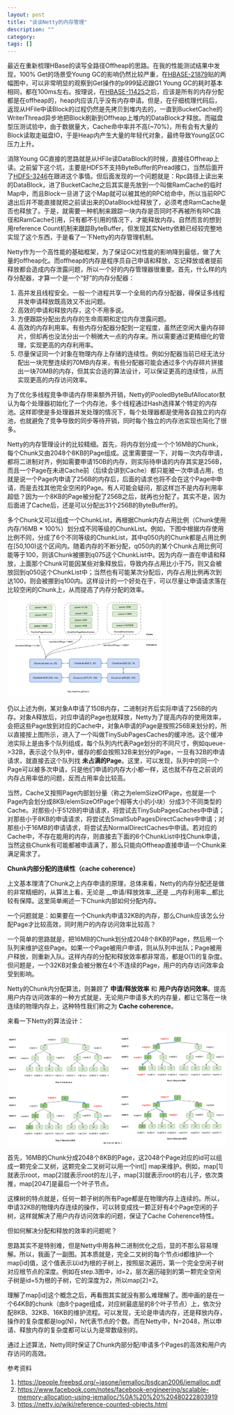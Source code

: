```yaml
---
layout: post
title: "谈谈Netty的内存管理"
description: ""
category: 
tags: []
---
```


最近在重新梳理HBase的读写全路径Offheap的思路。在我的性能测试结果中发现，100% Get的场景受Young GC的影响仍然比较严重，在[HBASE-21879](https://issues.apache.org/jira/browse/HBASE-21879)贴的两幅图中，可以非常明显的观察到Get操作的p999延迟跟G1 Young GC的耗时基本相同，都在100ms左右。按理说，在[HBASE-11425](https://issues.apache.org/jira/browse/HBASE-11425)之后，应该是所有的内存分配都是在offheap的，heap内应该几乎没有内存申请。但是，在仔细梳理代码后，返现从HFile中读Block的过程仍然是先拷贝到堆内去的，一直到BucketCache的WriterThread异步地把Block刷新到Offheap上堆内的DataBlock才释放。而磁盘型压测试验中，由于数据量大，Cache命中率并不高(~70%)，所有会有大量的Block读取走磁盘IO，于是Heap内产生大量的年轻代对象，最终导致Young区GC压力上升。

消除Young GC直接的思路就是从HFile读DataBlock的时候，直接往Offheap上读。之前留下这个坑，主要是HDFS不支持ByteBuffer的Pread接口，当然后面开了[HDFS-3246](https://issues.apache.org/jira/browse/HDFS-3246)在跟进这个事情。但后面发现的一个问题就是：Rpc路径上读出来的DataBlock，进了BucketCache之后其实是先放到一个叫做RamCache的临时Map中，而且Block一旦进了这个Map就可以被其他的RPC给命中，所以当前RPC退出后并不能直接就把之前读出来的DataBlock给释放了，必须考虑RamCache是否也释放了。于是，就需要一种机制来跟踪一块内存是否同时不再被所有RPC路径和RamCache引用，只有都不引用的情况下，才能释放内存。自然而言的想到用reference Count机制来跟踪ByteBuffer，但发现其实Netty依赖已经较完整地实现了这个东西，于是看了一下Netty的内存管理机制。

Netty作为一个高性能的基础框架，为了保证GC对性能的影响降到最低，做了大量的offheap化。而offheap的内存是程序员自己申请和释放，忘记释放或者提前释放都会造成内存泄露问题，所以一个好的内存管理器很重要。首先，什么样的内存分配器，才算一个是一个“好”的内存分配器：

1. 高并发且线程安全。一般一个进程共享一个全局的内存分配器，得保证多线程并发申请释放既高效又不出问题。
2. 高效的申请和释放内存，这个不用多说。
3. 方便跟踪分配出去内存的生命周期和定位内存泄露问题。
4. 高效的内存利用率。有些内存分配器分配到一定程度，虽然还空闲大量内存碎片，但却再也没法分出一个稍微大一点的内存来。所以需要通过更精细化的管理，实现更高的内存利用率。
5. 尽量保证同一个对象在物理内存上存储的连续性。例如分配器当前已经无法分配出一块完整连续的70MB内存来，有些分配器可能会通过多个内存碎片拼接出一块70MB的内存，但其实合适的算法设计，可以保证更高的连续性，从而实现更高的内存访问效率。

为了优化多线程竞争申请内存带来额外开销，Netty的PooledByteBufAllocator默认为每个处理器初始化了一个内存池，多个线程通过Hash选择某个特定的内存池。这样即使是多处理器并发处理的情况下，每个处理器都是使用各自独立的内存池，也就避免了竞争导致的同步等待开销，同时每个独立的内存池实现也简化了很多。

Netty的内存管理设计的比较精细。首先，将内存划分成一个个16MB的Chunk，每个Chunk又由2048个8KB的Page组成。这里需要提一下，对每一次内存申请，都将二进制对齐，例如需要申请150B的内存，则实际待申请的内存其实是256B，而且一个Page在未进Cache前（后续会讲到Cache）都只能被一次申请占用，也就是说一个Page内申请了256B的内存后，后面的请求也将不会在这个Page中申请，而是去找其他完全空闲的Page。有人可能会疑问，那这样岂不是内存利用率超低？因为一个8KB的Page被分配了256B之后，就再也分配了。其实不是，因为后面进了Cache后，还是可以分配出31个256B的ByteBuffer的。

多个Chunk又可以组成一个ChunkList，再根据Chunk内存占用比例（Chunk使用内存/16MB * 100%）划分成不同等级的ChunkList。例如，下图中根据内存使用比例不同，分成了6个不同等级的ChunkList，其中q050内的Chunk都是占用比例在[50,100)这个区间内。随着内存的不断分配，q050内的某个Chunk占用比例可能等于100，则该Chunk被挪到q075这个ChunkList中。因为内存一直在申请和释放，上面那个Chunk可能因某些对象释放后，导致内存占用比小于75，则又会被放回到q050这个ChunkList中；当然也有可能某次分配后，内存占用比例再次到达100，则会被挪到q100内。这样设计的一个好处在于，可以尽量让申请请求落在比较空闲的Chunk上，从而提高了内存分配的效率。

<img src="/images/PoolThreadCache.png" width="70%">

仍以上述为例，某对象A申请了150B内存，二进制对齐后实际申请了256B的内存。对象A释放后，对应申请的Page也就释放，Netty为了提高内存的使用效率，会把这些Page放到对应的Cache中，对象A申请的Page是按照256B来划分的，所以直接按上图所示，进入了一个叫做TinySubPagesCaches的缓冲池。这个缓冲池实际上是由多个队列组成，每个队列内代表Page划分的不同尺寸，例如queue->32B，表示这个队列中，缓存的都会按照32B来划分的Page，一旦有32B的申请请求，就直接去这个队列找 __未占满的Page__。这里，可以发现，队列中的同一个Page可以被多次申请，只是他们申请的内存大小都一样，这也就不存在之前说的内存占用率低的问题，反而占用率会比较高。

当然，Cache又按照Page内部划分量（称之为elemSizeOfPage，也就是一个Page内会划分成8KB/elemSizeOfPage个相等大小的小块）分成3个不同类型的Cache。对那些小于512B的申请请求，将尝试去TinySubPagesCaches中申请；对那些小于8KB的申请请求，将尝试去SmallSubPagesDirectCaches中申请；对那些小于16MB的申请请求，将尝试去NormalDirectCaches中申请。若对应的Cache中，不存在能用的内存，则直接去下面的6个ChunkList中找Chunk申请，当然这些Chunk有可能都被申请满了，那么只能向Offheap直接申请一个Chunk来满足需求了。

__Chunk内部分配的连续性（cache coherence）__

上文基本理清了Chunk之上内存申请的原理，总体来看，Netty的内存分配还是做的非常精细的，从算法上看，无论是 __申请/释放效率__还是 __内存利用率__都比较有保障。这里简单阐述一下Chunk内部如何分配内存。

一个问题就是：如果要在一个Chunk内申请32KB的内存，那么Chunk应该怎么分配Page才比较高效，同时用户的内存访问效率比较高？

一个简单的思路就是，把16MB的Chunk划分成2048个8KB的Page，然后用一个队列来维护这些Page。如果一个Page被用户申请，则从队列中出队；Page被用户释放，则重新入队。这样内存的分配和释放效率都非常高，都是O(1)的复杂度。但问题是，一个32KB对象会被分散在4个不连续的Page，用户的内存访问效率会受到影响。

Netty的Chunk内分配算法，则兼顾了 __申请/释放效率__ 和 __用户内存访问效率__。提高用户内存访问效率的一种方式就是，无论用户申请多大的内存量，都让它落在一块连续的物理内存上，这种特性我们称之为 __Cache coherence__。

来看一下Netty的算法设计：

<img src="/images/netty-chuck-allocation.png" width="100%">

首先，16MB的Chunk分成2048个8KB的Page，这2048个Page对应的id可以组成一颗完全二叉树，这颗完全二叉树可以用一个int\[\] map来维护。例如，map\[1\]就表示root，map\[2\]就表示root的左儿子，map\[3\]就表示root的右儿子，依次类推，map\[2047\]是最后一个叶子节点。

这棵树的特点就是，任何一颗子树的所有Page都是在物理内存上连续的。所以，申请32KB的物理内存连续的操作，可以转变成找一颗正好有4个Page空闲的子树，这样就解决了用户内存访问效率的问题，保证了Cache Coherence特性。

但如何解决分配和释放的效率的问题呢？

思路其实不是特别难，但是Netty中用各种二进制优化之后，显的不那么容易理解。所以，我画了一副图。其本质就是，完全二叉树的每个节点id都维护一个map\[id\]值，这个值表示以id为根的子树上，按照层次遍历，第一个完全空闲子树对应根节点的深度。例如在step.3图中，id=2，层次遍历碰到的第一颗完全空闲子树是id=5为根的子树，它的深度为2，所以map[2]=2。

理解了map[id]这个概念之后，再看图其实就没有那么难理解了。图中画的是在一个64KB的chunk（由8个page组成，对应树最底层的8个叶子节点）上，依次分配8KB、32KB、16KB的维护流程。可以发现，无论是申请内存，还是释放内存，操作的复杂度都是log(N)，N代表节点的个数。而在Netty中，N=2048，所以申请、释放内存的复杂度都可以认为是常数级别的。

通过上述算法，Netty同时保证了Chunk内部分配/申请多个Pages的高效和用户内存访问的高效。


参考资料

1. https://people.freebsd.org/~jasone/jemalloc/bsdcan2006/jemalloc.pdf
2. https://www.facebook.com/notes/facebook-engineering/scalable-memory-allocation-using-jemalloc/%0A%20%20%20480222803919
3. https://netty.io/wiki/reference-counted-objects.html